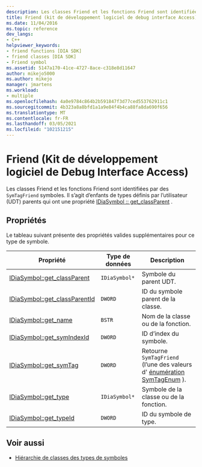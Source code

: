 ```yaml
---
description: Les classes Friend et les fonctions Friend sont identifiées par les symboles SymTagFriend.
title: Friend (kit de développement logiciel de debug interface Access) | Microsoft Docs
ms.date: 11/04/2016
ms.topic: reference
dev_langs:
- C++
helpviewer_keywords:
- friend functions [DIA SDK]
- friend classes [DIA SDK]
- Friend symbol
ms.assetid: 5147a170-41ce-4727-8ace-c318e8d11647
author: mikejo5000
ms.author: mikejo
manager: jmartens
ms.workload:
- multiple
ms.openlocfilehash: 4a0e9784c864b2b591847f3d77ced553762911c1
ms.sourcegitcommit: 4b323a8a8bfd1a1a9e84f4b4ca88fa8da690f656
ms.translationtype: MT
ms.contentlocale: fr-FR
ms.lasthandoff: 03/05/2021
ms.locfileid: "102151215"
---
```

# <a name="friend-debug-interface-access-sdk"></a>Friend (Kit de développement logiciel de Debug Interface Access)
Les classes Friend et les fonctions Friend sont identifiées par des `SymTagFriend` symboles. Il s’agit d’enfants de types définis par l’utilisateur (UDT) parents qui ont une propriété [IDiaSymbol :: get_classParent](../../debugger/debug-interface-access/idiasymbol-get-classparent.md) .

## <a name="properties"></a>Propriétés
 Le tableau suivant présente des propriétés valides supplémentaires pour ce type de symbole.

|Propriété|Type de données|Description|
|--------------|---------------|-----------------|
|[IDiaSymbol::get_classParent](../../debugger/debug-interface-access/idiasymbol-get-classparent.md)|`IDiaSymbol*`|Symbole du parent UDT.|
|[IDiaSymbol::get_classParentId](../../debugger/debug-interface-access/idiasymbol-get-classparentid.md)|`DWORD`|ID du symbole parent de la classe.|
|[IDiaSymbol::get_name](../../debugger/debug-interface-access/idiasymbol-get-name.md)|`BSTR`|Nom de la classe ou de la fonction.|
|[IDiaSymbol::get_symIndexId](../../debugger/debug-interface-access/idiasymbol-get-symindexid.md)|`DWORD`|ID d’index du symbole.|
|[IDiaSymbol::get_symTag](../../debugger/debug-interface-access/idiasymbol-get-symtag.md)|`DWORD`|Retourne `SymTagFriend` (l’une des valeurs d' [énumération SymTagEnum](../../debugger/debug-interface-access/symtagenum.md) ).|
|[IDiaSymbol::get_type](../../debugger/debug-interface-access/idiasymbol-get-type.md)|`IDiaSymbol*`|Symbole de la classe ou de la fonction.|
|[IDiaSymbol::get_typeId](../../debugger/debug-interface-access/idiasymbol-get-typeid.md)|`DWORD`|ID du symbole de type.|

## <a name="see-also"></a>Voir aussi
- [Hiérarchie de classes des types de symboles](../../debugger/debug-interface-access/class-hierarchy-of-symbol-types.md)
